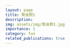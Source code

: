 ```yaml
---
layout: page
title: 聚会照1
description: 
img: assets/img/聚会照1.jpg
importance: 1
category: fun
related_publications: true
---
```


